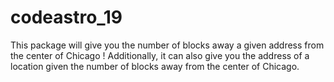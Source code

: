 # codeastro_19

This package will give you the number of blocks away a given address from the center of Chicago ! Additionally, it can also give you the address of a location given the number of blocks away from the center of Chicago.
